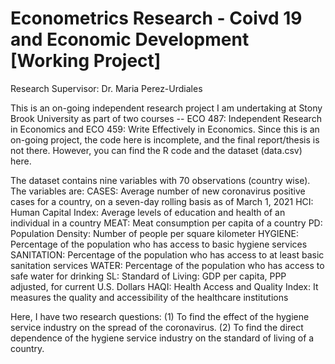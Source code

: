 # Econometrics Research - Coivd 19 and Economic Development [Working Project]

Research Supervisor: Dr. Maria Perez-Urdiales

This is an on-going independent research project I am undertaking at Stony Brook University as part of two courses -- ECO 487: Independent Research in Economics and ECO 459: Write Effectively in Economics.
Since this is an on-going project, the code here is incomplete, and the final report/thesis is not there.
However, you can find the R code and the dataset (data.csv) here.

The dataset contains nine variables with 70 observations (country wise). The variables are:
CASES:		Average number of new coronavirus positive cases for a country, on a seven-day rolling basis as of March 1, 2021
HCI:		Human Capital Index: Average levels of education and health of an individual in a country
MEAT:		Meat consumption per capita of a country
PD:		Population Density: Number of people per square kilometer
HYGIENE:	Percentage of the population who has access to basic hygiene services
SANITATION:	Percentage of the population who has access to at least basic sanitation services
WATER:		Percentage of the population who has access to safe water for drinking
SL:		Standard of Living: GDP per capita, PPP adjusted, for current U.S. Dollars
HAQI:		Health Access and Quality Index: It measures the quality and accessibility of the healthcare institutions

Here, I have two research questions:
(1) To find the effect of the hygiene service industry on the spread of the coronavirus.
(2) To find the direct dependence of the hygiene service industry on the standard of living of a country.

